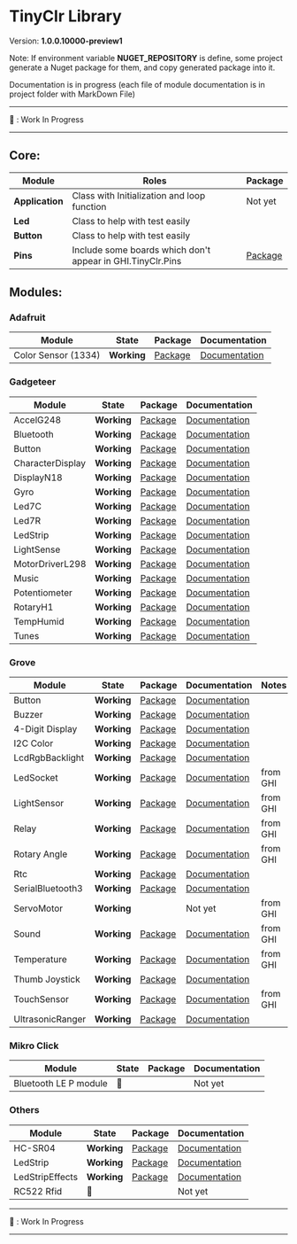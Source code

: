 # TinyClr Library
Version: __1.0.0.10000-preview1__

Note: If environment variable __NUGET_REPOSITORY__ is define, some project generate a Nuget package for them, and copy generated package into it.

Documentation is in progress (each file of module documentation is in project folder with MarkDown File)

***
:construction: : Work In Progress
***

## Core:
Module              | Roles       | Package                                                                                            
------------------- | ----------- | -------------------------------------------------------------------------------------------------- 
 __Application__ | Class with Initialization and loop function | Not yet
__Led__ | Class to help with test easily |
__Button__ | Class to help with test easily |
__Pins__ | Include some boards which don't appear in GHI.TinyClr.Pins | [Package](https://www.bauland.fr/Nuget/Download?Path=Bauland.Pins.1.0.0.10000.nupkg.1.0.0.10000.nupkg)

## Modules:

### Adafruit

Module              | State       | Package                                                                                             | Documentation
------------------- | ----------- | --------------------------------------------------------------------------------------------------- | ----------------------------------------------------------------------------------------------------------------------
Color Sensor (1334) | __Working__ | [Package](https://www.bauland.fr/Nuget/Download?Path=Bauland.Adafruit.ColorSensor1334.1.0.0.10000.nupkg.1.0.0.10000.nupkg) | [Documentation](https://github.com/bauland/TinyClrLib/blob/master/Modules/Adafruit/ColorSensor1334/ColorSensor1334.md) 

### Gadgeteer

Module           | State       | Package                                                                                               | Documentation
---------------- | ----------- | ----------------------------------------------------------------------------------------------------- | -------------
AccelG248        | __Working__ | [Package](https://www.bauland.fr/Nuget/Download?Path=Bauland.Gadgeteer.AccelG248.1.0.0.10000.nupkg.1.0.0.10000.nupkg)        | [Documentation](https://github.com/bauland/TinyClrLib/blob/master/Modules/Gadgeteer/AccelG248/AccelG248.md)
Bluetooth		 | __Working__ | [Package](https://www.bauland.fr/Nuget/Download?Path=Bauland.Gadgeteer.Bluetooth.1.0.0.10000.nupkg.1.0.0.10000.nupkg)        | [Documentation](https://github.com/bauland/TinyClrLib/blob/master/Modules/Gadgeteer/Bluetooth/Bluetooth.md)
Button           | __Working__ | [Package](https://www.bauland.fr/Nuget/Download?Path=Bauland.Gadgeteer.Button.1.0.0.10000.nupkg.1.0.0.10000.nupkg)           | [Documentation](https://github.com/bauland/TinyClrLib/blob/master/Modules/Gadgeteer/Button/Button.md)
CharacterDisplay | __Working__ | [Package](https://www.bauland.fr/Nuget/Download?Path=Bauland.Gadgeteer.CharacterDisplay.1.0.0.10000.nupkg.1.0.0.10000.nupkg) | [Documentation](https://github.com/bauland/TinyClrLib/blob/master/Modules/Gadgeteer/CharacterDisplay/CharacterDisplay.md)
DisplayN18       | __Working__ | [Package](https://www.bauland.fr/Nuget/Download?Path=Bauland.Gadgeteer.DisplayN18.1.0.0.10000.nupkg.1.0.0.10000.nupkg)       | [Documentation](https://github.com/bauland/TinyClrLib/blob/master/Modules/Gadgeteer/DisplayN18/DisplayN18.md)
Gyro             | __Working__ | [Package](https://www.bauland.fr/Nuget/Download?Path=Bauland.Gadgeteer.Gyro.1.0.0.10000.nupkg.1.0.0.10000.nupkg)             | [Documentation](https://github.com/bauland/TinyClrLib/blob/master/Modules/Gadgeteer/Gyro/Gyro.md)
Led7C            | __Working__ | [Package](https://www.bauland.fr/Nuget/Download?Path=Bauland.Gadgeteer.Led7C.1.0.0.10000.nupkg.1.0.0.10000.nupkg)            | [Documentation](https://github.com/bauland/TinyClrLib/blob/master/Modules/Gadgeteer/Led7C/Led7C.md)
Led7R            | __Working__ | [Package](https://www.bauland.fr/Nuget/Download?Path=Bauland.Gadgeteer.Led7R.1.0.0.10000.nupkg.1.0.0.10000.nupkg)            | [Documentation](https://github.com/bauland/TinyClrLib/blob/master/Modules/Gadgeteer/Led7R/Led7R.md)
LedStrip         | __Working__ | [Package](https://www.bauland.fr/Nuget/Download?Path=Bauland.Gadgeteer.LedStrip.1.0.0.10000.nupkg.1.0.0.10000.nupkg)         | [Documentation](https://github.com/bauland/TinyClrLib/blob/master/Modules/Gadgeteer/LedStrip/LedStrip.md)
LightSense       | __Working__ | [Package](https://www.bauland.fr/Nuget/Download?Path=Bauland.Gadgeteer.LightSense.1.0.0.10000.nupkg.1.0.0.10000.nupkg)       | [Documentation](https://github.com/bauland/TinyClrLib/blob/master/Modules/Gadgeteer/LightSense/LightSense.md)
MotorDriverL298  | __Working__ | [Package](https://www.bauland.fr/Nuget/Download?Path=Bauland.Gadgeteer.MotorDriverL298.1.0.0.10000.nupkg.1.0.0.10000.nupkg)  | [Documentation](https://github.com/bauland/TinyClrLib/blob/master/Modules/Gadgeteer/MotorDriverL298/MotorDriverL298.md)
Music            | __Working__ | [Package](https://www.bauland.fr/Nuget/Download?Path=Bauland.Gadgeteer.Music.1.0.0.10000.nupkg.1.0.0.10000.nupkg)            | [Documentation](https://github.com/bauland/TinyClrLib/blob/master/Modules/Gadgeteer/Music/Music.md)
Potentiometer    | __Working__ | [Package](https://www.bauland.fr/Nuget/Download?Path=Bauland.Gadgeteer.Potentiometer.1.0.0.10000.nupkg.1.0.0.10000.nupkg)    | [Documentation](https://github.com/bauland/TinyClrLib/blob/master/Modules/Gadgeteer/Potentiometer/Potentiometer.md)
RotaryH1         | __Working__ | [Package](https://www.bauland.fr/Nuget/Download?Path=Bauland.Gadgeteer.RotaryH1.1.0.0.10000.nupkg.1.0.0.10000.nupkg)         | [Documentation](https://github.com/bauland/TinyClrLib/blob/master/Modules/Gadgeteer/RotaryH1/RotaryH1.md)
TempHumid        | __Working__ | [Package](https://www.bauland.fr/Nuget/Download?Path=Bauland.Gadgeteer.TempHumid.1.0.0.10000.nupkg.1.0.0.10000.nupkg)        | [Documentation](https://github.com/bauland/TinyClrLib/blob/master/Modules/Gadgeteer/TempHumid/TempHumid.md)
Tunes            | __Working__ | [Package](https://www.bauland.fr/Nuget/Download?Path=Bauland.Gadgeteer.Tunes.1.0.0.10000.nupkg.1.0.0.10000.nupkg)            | [Documentation](https://github.com/bauland/TinyClrLib/blob/master/Modules/Gadgeteer/Tunes/Tunes.md)

### Grove

Module          | State          | Package                                                                                           | Documentation                                                                                                           | Notes
--------------- | -------------- | ------------------------------------------------------------------------------------------------- | ----------------------------------------------------------------------------------------------------------------------- | -----
Button          | __Working__    | [Package](https://www.bauland.fr/Nuget/Download?Path=Bauland.Grove.Button.1.0.0.10000.nupkg.1.0.0.10000.nupkg)           | [Documentation](https://github.com/bauland/TinyClrLib/blob/master/Modules/Grove/Button/Button.md)                       | 
Buzzer          | __Working__    | [Package](https://www.bauland.fr/Nuget/Download?Path=Bauland.Grove.Buzzer.1.0.0.10000.nupkg.1.0.0.10000.nupkg)           | [Documentation](https://github.com/bauland/TinyClrLib/tree/master/Modules/Grove/Buzzer/Buzzer.md)                       |
4-Digit Display | __Working__    | [Package](https://www.bauland.fr/Nuget/Download?Path=Bauland.Grove.FourDigitDisplay.1.0.0.10000.nupkg.1.0.0.10000.nupkg) | [Documentation](https://github.com/bauland/TinyClrLib/blob/master/Modules/Grove/FourDigitDisplay/FourDigitDisplay.md)   |
I2C Color       | __Working__    | [Package](https://www.bauland.fr/Nuget/Download?Path=Bauland.Grove.I2cColorSensor.1.0.0.10000.nupkg.1.0.0.10000.nupkg)   | [Documentation](https://github.com/bauland/TinyClrLib/blob/master/Modules/Grove/I2cColorSensor/I2cColorSensor.md)       |
LcdRgbBacklight | __Working__    | [Package](https://www.bauland.fr/Nuget/Download?Path=Bauland.Grove.LcdRgbBacklight.1.0.0.10000.nupkg.1.0.0.10000.nupkg)  | [Documentation](https://github.com/bauland/TinyClrLib/blob/master/Modules/Grove/LcdRgbBacklight/LcdRgbBacklight.md)     |
LedSocket       | __Working__    | [Package](https://www.bauland.fr/Nuget/Download?Path=Bauland.Grove.Led.1.0.0.10000.nupkg.1.0.0.10000.nupkg)              | [Documentation](https://github.com/bauland/TinyClrLib/blob/master/Modules/Grove/Led/Led.md)                             | from GHI
LightSensor     | __Working__    | [Package](https://www.bauland.fr/Nuget/Download?Path=Bauland.Grove.LightSensor.1.0.0.10000.nupkg.1.0.0.10000.nupkg)      | [Documentation](https://github.com/bauland/TinyClrLib/blob/master/Modules/Grove/LightSensor/LightSensor.md)             | from GHI
Relay           | __Working__    | [Package](https://www.bauland.fr/Nuget/Download?Path=Bauland.Grove.Relay.1.0.0.10000.nupkg.1.0.0.10000.nupkg)            | [Documentation](https://github.com/bauland/TinyClrLib/blob/master/Modules/Grove/Relay/Relay.md)                         | from GHI
Rotary Angle    | __Working__    | [Package](https://www.bauland.fr/Nuget/Download?Path=Bauland.Grove.RotaryAngleSensor.1.0.0.10000.nupkg.1.0.0.10000.nupkg)| [Documentation](https://github.com/bauland/TinyClrLib/blob/master/Modules/Grove/RotaryAngleSensor/RotaryAngleSensor.md) | from GHI
Rtc             | __Working__    | [Package](https://www.bauland.fr/Nuget/Download?Path=Bauland.Grove.Rtc.1.0.0.10000.nupkg.1.0.0.10000.nupkg)              | [Documentation](https://github.com/bauland/TinyClrLib/blob/master/Modules/Grove/Rtc/Rtc.md)                             |
SerialBluetooth3| __Working__    | [Package](https://www.bauland.fr/Nuget/Download?Path=Bauland.Grove.SerialBluetooth3.1.0.0.10000.nupkg.1.0.0.10000.nupkg) | [Documentation](https://github.com/bauland/TinyClrLib/blob/master/Modules/Grove/SerialBluetooth3/SerialBluetooth3.md)   | 
ServoMotor      | __Working__    |                                                                                                   | Not yet                                                                                                                 | from GHI
Sound           | __Working__    | [Package](https://www.bauland.fr/Nuget/Download?Path=Bauland.Grove.SoundSensor.1.0.0.10000.nupkg.1.0.0.10000.nupkg)      | [Documentation](https://github.com/bauland/TinyClrLib/blob/master/Modules/Grove/SoundSensor/SoundSensor.md)             | from GHI
Temperature     | __Working__    | [Package](https://www.bauland.fr/Nuget/Download?Path=Bauland.Grove.SoundSensor.1.0.0.10000.nupkg.1.0.0.10000.nupkg)      | [Documentation](https://github.com/bauland/TinyClrLib/blob/master/Modules/Grove/TemperatureSensor/TemperatureSensor.md) | from GHI
Thumb Joystick  | __Working__    | [Package](https://www.bauland.fr/Nuget/Download?Path=Bauland.Grove.ThumbJoystick.1.0.0.10000.nupkg.1.0.0.10000.nupkg)    | [Documentation](https://github.com/bauland/TinyClrLib/blob/master/Modules/Grove/Thumb_Joystick/Thumb_Joystick.md)       |
TouchSensor     | __Working__    | [Package](https://www.bauland.fr/Nuget/Download?Path=Bauland.Grove.TemperatureSensor.1.0.0.10000.nupkg.1.0.0.10000.nupkg)| [Documentation](https://github.com/bauland/TinyClrLib/blob/master/Modules/Grove/TouchSensor/TouchSensor.md)             | from GHI 
UltrasonicRanger| __Working__    | [Package](https://www.bauland.fr/Nuget/Download?Path=Bauland.Grove.UltrasonicRanger.1.0.0.10000.nupkg.1.0.0.10000.nupkg) | [Documentation](https://github.com/bauland/TinyClrLib/blob/master/Modules/Grove/UltrasonicRanger/UltrasonicRanger.md)   |

### Mikro Click

Module                | State          | Package     | Documentation
--------------------- | -------------- | ----------- | -------------
Bluetooth LE P module | :construction: |             | Not yet

### Others

Module          | State          | Package                                                                                                                  | Documentation
--------------- | -------------- | ------------------------------------------------------------------------------------------------------------------------ | -------------
HC-SR04         | __Working__    | [Package](https://www.bauland.fr/Nuget/Download?Path=Bauland.Others.HCSR04.1.0.0.10000.nupkg.1.0.0.10000.nupkg)          | [Documentation](https://github.com/bauland/TinyClrLib/blob/master/Modules/Others/HCSR04/HC-SR04.md)
LedStrip        | __Working__    | [Package](https://www.bauland.fr/Nuget/Download?Path=Bauland.Others.LedStrip.1.0.0.10000.nupkg.1.0.0.10000.nupkg)        | [Documentation](https://github.com/bauland/TinyClrLib/blob/master/Modules/Others/LedStrip_APA102/LedStrip.md)
LedStripEffects | __Working__    | [Package](https://www.bauland.fr/Nuget/Download?Path=Bauland.Others.LedStripEffects.1.0.0.10000.nupkg.1.0.0.10000.nupkg) | [Documentation](https://github.com/bauland/TinyClrLib/blob/master/Modules/Others/LedStripEffects/LedStripEffects.md)
RC522 Rfid      | :construction: |                                                                                                                          | Not yet

***
:construction: : Work In Progress
***